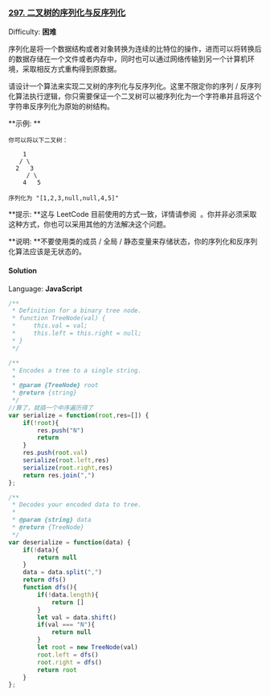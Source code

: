 ### [297\. 二叉树的序列化与反序列化](https://leetcode-cn.com/problems/serialize-and-deserialize-binary-tree/)

Difficulty: **困难**

序列化是将一个数据结构或者对象转换为连续的比特位的操作，进而可以将转换后的数据存储在一个文件或者内存中，同时也可以通过网络传输到另一个计算机环境，采取相反方式重构得到原数据。

请设计一个算法来实现二叉树的序列化与反序列化。这里不限定你的序列 / 反序列化算法执行逻辑，你只需要保证一个二叉树可以被序列化为一个字符串并且将这个字符串反序列化为原始的树结构。

**示例: **

```
你可以将以下二叉树：

    1
   / \
  2   3
     / \
    4   5

序列化为 "[1,2,3,null,null,4,5]"
```

**提示: **这与 LeetCode 目前使用的方式一致，详情请参阅  。你并非必须采取这种方式，你也可以采用其他的方法解决这个问题。

**说明: **不要使用类的成员 / 全局 / 静态变量来存储状态，你的序列化和反序列化算法应该是无状态的。

#### Solution

Language: **JavaScript**

```javascript
​/**
 * Definition for a binary tree node.
 * function TreeNode(val) {
 *     this.val = val;
 *     this.left = this.right = null;
 * }
 */

/**
 * Encodes a tree to a single string.
 *
 * @param {TreeNode} root
 * @return {string}
 */
//算了，就搞一个中序遍历得了
var serialize = function(root,res=[]) {
    if(!root){
        res.push("N")
        return
    }
    res.push(root.val)
    serialize(root.left,res)
    serialize(root.right,res)
    return res.join(",")
};

/**
 * Decodes your encoded data to tree.
 *
 * @param {string} data
 * @return {TreeNode}
 */
var deserialize = function(data) {
    if(!data){
        return null
    }
    data = data.split(",")
    return dfs()
    function dfs(){
        if(!data.length){
            return []
        }
        let val = data.shift()
        if(val === "N"){
            return null
        }
        let root = new TreeNode(val)
        root.left = dfs()
        root.right = dfs()
        return root
    }
};
```
